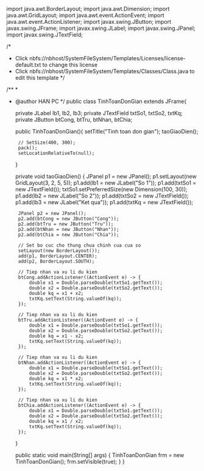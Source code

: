 import java.awt.BorderLayout;
import java.awt.Dimension;
import java.awt.GridLayout;
import java.awt.event.ActionEvent;
import java.awt.event.ActionListener;
import javax.swing.JButton;
import javax.swing.JFrame;
import javax.swing.JLabel;
import javax.swing.JPanel;
import javax.swing.JTextField;

/*
 * Click nbfs://nbhost/SystemFileSystem/Templates/Licenses/license-default.txt to change this license
 * Click nbfs://nbhost/SystemFileSystem/Templates/Classes/Class.java to edit this template
 */

/**
 *
 * @author HAN PC
 */
public class TinhToanDonGian extends JFrame{

    private JLabel lb1, lb2, lb3;
    private JTextField txtSo1, txtSo2, txtKq;
    private JButton btCong, btTru, btNhan, btChia;

    public TinhToanDonGian(){
        setTitle("Tinh toan don gian");
        taoGiaoDien();

        // SetSize(400, 300);
        pack();
        setLocationRelativeTo(null);
    }

    private void taoGiaoDien() {
        JPanel p1 = new JPanel();
        p1.setLayout(new GridLayout(3, 2, 5, 5));
        p1.add(lb1 = new JLabel("So 1"));
        p1.add(txtSo1 = new JTextField());
        txtSo1.setPreferredSize(new Dimension(100, 30));
        p1.add(lb2 = new JLabel("So 2"));
        p1.add(txtSo2 = new JTextField());
        p1.add(lb3 = new JLabel("Ket qua"));
        p1.add(txtKq = new JTextField());

        JPanel p2 = new JPanel();
        p2.add(btCong = new JButton("Cong"));
        p2.add(btTru = new JButton("Tru"));
        p2.add(btNhan = new JButton("Nhan"));
        p2.add(btChia = new JButton("Chia"));

        // Set bo cuc cho thung chua chinh cua cua so
        setLayout(new BorderLayout());
        add(p1, BorderLayout.CENTER);
        add(p2, BorderLayout.SOUTH);

        // Tiep nhan va xu li du kien
        btCong.addActionListener((ActionEvent e) -> {
            double x1 = Double.parseDouble(txtSo1.getText());
            double x2 = Double.parseDouble(txtSo2.getText());
            double kq = x1 + x2;
            txtKq.setText(String.valueOf(kq));
        });

        // Tiep nhan va xu li du kien
        btTru.addActionListener((ActionEvent e) -> {
            double x1 = Double.parseDouble(txtSo1.getText());
            double x2 = Double.parseDouble(txtSo2.getText());
            double kq = x1 - x2;
            txtKq.setText(String.valueOf(kq));
        });

        // Tiep nhan va xu li du kien
        btNhan.addActionListener((ActionEvent e) -> {
            double x1 = Double.parseDouble(txtSo1.getText());
            double x2 = Double.parseDouble(txtSo2.getText());
            double kq = x1 * x2;
            txtKq.setText(String.valueOf(kq));
        });

        // Tiep nhan va xu li du kien
        btChia.addActionListener((ActionEvent e) -> {
            double x1 = Double.parseDouble(txtSo1.getText());
            double x2 = Double.parseDouble(txtSo2.getText());
            double kq = x1 / x2;
            txtKq.setText(String.valueOf(kq));
        });
    }

    public static void main(String[] args) {
        TinhToanDonGian frm = new TinhToanDonGian();
        frm.setVisible(true);
    }
}
